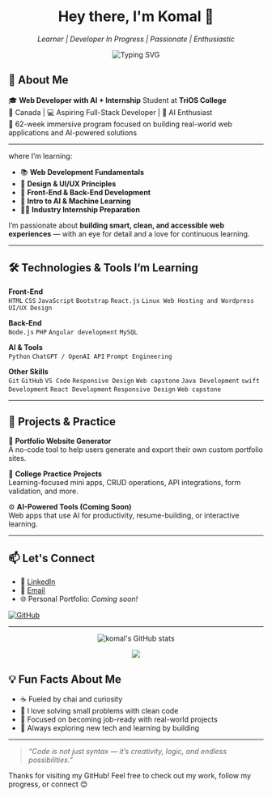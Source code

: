 <!-- GitHub Profile README for komal -->

<h1 align="center">Hey there, I'm Komal 👾</h1>
<p align="center">
  <i>Learner | Developer In Progress | Passionate | Enthusiastic </i>
</p>

<p align="center">
  <img src="https://readme-typing-svg.demolab.com?font=Fira+Code&pause=1000&center=true&vCenter=true&width=440&lines=Code.+Create.+Learn.+Develop." alt="Typing SVG" />
</p>


## 🚀 About Me

🎓 **Web Developer with AI + Internship** Student at **TriOS College**  
📍 Canada | 💻 Aspiring Full-Stack Developer | 🧠 AI Enthusiast  
🌟 62-week immersive program focused on building real-world web applications and AI-powered solutions

---
where I’m learning:

- 📚 **Web Development Fundamentals**
- 🎨 **Design & UI/UX Principles**
- 🧰 **Front-End & Back-End Development**
- 🤖 **Intro to AI & Machine Learning**
- 🧑‍💼 **Industry Internship Preparation**

I’m passionate about **building smart, clean, and accessible web experiences** — with an eye for detail and a love for continuous learning.

---

## 🛠️ Technologies & Tools I’m Learning

**Front-End**  
`HTML` `CSS` `JavaScript` `Bootstrap` `React.js` `Linux Web Hosting and Wordpress` `UI/UX Design`

**Back-End**  
`Node.js` `PHP` `Angular development` `MySQL` 

**AI & Tools**  
`Python` `ChatGPT / OpenAI API` `Prompt Engineering`

**Other Skills**  
`Git` `GitHub` `VS Code` `Responsive Design` `Web capstone` `Java Development` `swift Development` `React Development` `Responsive Design` `Web capstone`

---

## 💼 Projects & Practice

🔧 **Portfolio Website Generator**  
A no-code tool to help users generate and export their own custom portfolio sites.

📁 **College Practice Projects**  
Learning-focused mini apps, CRUD operations, API integrations, form validation, and more.

⚙️ **AI-Powered Tools (Coming Soon)**  
Web apps that use AI for productivity, resume-building, or interactive learning.

---

## 📫 Let's Connect

- 🔗 [LinkedIn](https://linkedin.com/in/komalsharma251)  
- 📧 [Email](komalsharma251@gmail.com)  
- 🌐 Personal Portfolio: *Coming soon!*

<p align="left">
  <a href="https://github.com/komalsharma251" target="_blank"><img alt="GitHub" src="https://img.shields.io/badge/GitHub-%23121011.svg?style=flat&logo=github&logoColor=white"/></a>
</p>

---

<p align="center">
  <img src="https://github-readme-stats.vercel.app/api?username=komalsharma251&show_icons=true&theme=tokyonight" alt="komal's GitHub stats" />
</p>

<p align="center">
  <img src="https://github-readme-streak-stats.herokuapp.com/?user=komalsharma251&theme=tokyonight" />
</p>


## 💡 Fun Facts About Me

- ☕ Fueled by chai and curiosity
- 🧩 I love solving small problems with clean code
- 🎯 Focused on becoming job-ready with real-world projects
- 🌱 Always exploring new tech and learning by building

---

> _“Code is not just syntax — it’s creativity, logic, and endless possibilities.”_

Thanks for visiting my GitHub! Feel free to check out my work, follow my progress, or connect 😊


